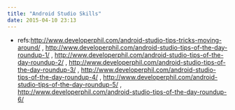 ```yaml
---
title: "Android Studio Skills"
date: 2015-04-10 23:13
---
```

+ refs:http://www.developerphil.com/android-studio-tips-tricks-moving-around/ , http://www.developerphil.com/android-studio-tips-of-the-day-roundup-1/ , http://www.developerphil.com/android-studio-tips-of-the-day-roundup-2/ , http://www.developerphil.com/android-studio-tips-of-the-day-roundup-3/ , http://www.developerphil.com/android-studio-tips-of-the-day-roundup-4/ , http://www.developerphil.com/android-studio-tips-of-the-day-roundup-5/ , http://www.developerphil.com/android-studio-tips-of-the-day-roundup-6/
